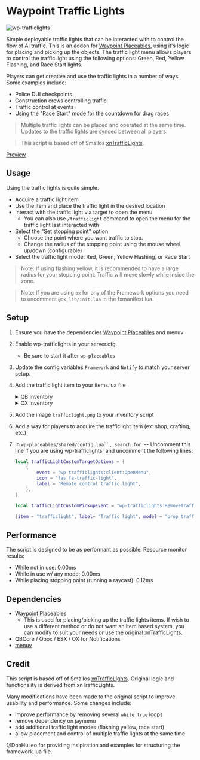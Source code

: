 # Waypoint Traffic Lights

![wp-trafficlights](https://github.com/WaypointRP/wp-trafficlights/assets/18689469/08129102-4bdb-43aa-b748-2724e1805374)

Simple deployable traffic lights that can be interacted with to control the flow of AI traffic.
This is an addon for [Waypoint Placeables](https://github.com/WaypointRP/wp-placeables), using it's logic for placing and picking up the objects. 
The traffic light menu allows players to control the traffic light using the following options: Green, Red, Yellow Flashing, and Race Start lights.

Players can get creative and use the traffic lights in a number of ways. Some examples include:
- Police DUI checkpoints
- Construction crews controlling traffic
- Traffic control at events
- Using the "Race Start" mode for the countdown for drag races

> Multiple traffic lights can be placed and operated at the same time. Updates to the traffic lights are synced between all players.

> This script is based off of Smallos [xnTrafficLights](https://github.com/smallo92/xnTrafficLights).

[Preview](https://www.youtube.com/watch?v=G4soDokEjZ8)

## Usage

Using the traffic lights is quite simple.
- Acquire a traffic light item
- Use the item and place the traffic light in the desired location
- Interact with the traffic light via target to open the menu
   - You can also use `/trafficlight` command to open the menu for the traffic light last interacted with
- Select the "Set stopping point" option
    - Choose the point where you want traffic to stop.
    - Change the radius of the stopping point using the mouse wheel up/down (configurable)
- Select the traffic light mode: Red, Green, Yellow Flashing, or Race Start

> Note: If using flashing yellow, it is recommended to have a large radius for your stopping point. Traffic will move slowly while inside the zone.

> Note: If you are using `ox` for any of the Framework options you need to uncomment `@ox_lib/init.lua` in the fxmanifest.lua.

## Setup

1. Ensure you have the dependencies [Waypoint Placeables](https://github.com/WaypointRP/wp-placeables) and menuv
2. Enable wp-trafficlights in your server.cfg.
    - Be sure to start it after `wp-placeables`
3. Update the config variables `Framework` and `Notify` to match your server setup.
4. Add the traffic light item to your items.lua file
    <details>
    <summary>QB Inventory</summary>
    
    ```lua
    trafficlight = {name = "trafficlight", label = "Traffic Light", weight = 1000, type = "item", image = "trafficlight.png", unique = false, useable = true, shouldClose = true, combinable = nil, description = "A deployable traffic control device"},
    ```
    </details>

    <details>
    <summary>OX Inventory</summary>

    ```lua
    ["trafficlight"] = {
        label = "Traffic Light",
        weight = 1000,
        stack = true,
        close = true,
        description = "A deployable traffic control device"
    },
    ```
    </details>
5. Add the image `trafficlight.png` to your inventory script
6. Add a way for players to acquire the trafficlight item (ex: shop, crafting, etc.)
7. In `wp-placeables/shared/config.lua``, search for `-- Uncomment this line if you are using wp-trafficlights` and uncomment the following lines:
    ```lua
    local trafficLightCustomTargetOptions = {
        {
            event = "wp-trafficlights:client:OpenMenu",
            icon = "fas fa-traffic-light",
            label = "Remote control traffic light",
        },
    }

    local trafficLightCustomPickupEvent = "wp-trafficlights:RemoveTrafficLight"

    {item = "trafficlight", label= "Traffic light", model = "prop_traffic_03a", isFrozen = true, customTargetOptions = trafficLightCustomTargetOptions, customPickupEvent = trafficLightCustomPickupEvent},
    ```

## Performance

The script is designed to be as performant as possible.
Resource monitor results:
- While not in use: 0.00ms
- While in use w/ any mode: 0.00ms
- While placing stopping point (running a raycast): 0.12ms

## Dependencies

- [Waypoint Placeables](https://github.com/WaypointRP/wp-placeables)
   - This is used for placing/picking up the traffic lights items. If wish to use a different method or do not want an item based system, you can modify to suit your needs or use the original xnTrafficLights.
- QBCore / Qbox / ESX / OX for Notifications 
- [menuv](https://github.com/ThymonA/menuv)

## Credit

This script is based off of Smallos [xnTrafficLights](https://github.com/smallo92/xnTrafficLights). Original logic and functionality is derived from xnTrafficLights.

Many modifications have been made to the original script to improve usability and performance. Some changes include:
- improve performance by removing several `while true` loops
- remove dependency on jaymenu
- add additional traffic light modes (flashing yellow, race start)
- allow placement and control of multiple traffic lights at the same time

@DonHulieo for providing insipiration and examples for structuring the framework.lua file.
